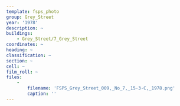 ```yaml
---
template: fsps_photo
group: Grey_Street
year: '1978'
description: ~
buildings:
    - Grey_Street/7_Grey_Street
coordinates: ~
heading: ~
classification: ~
section: ~
cell: ~
film_roll: ~
files:
    -
        filename: 'FSPS_Grey_Street_009,_No_7,_15-3-C,_1978.png'
        caption: ''
---
```

